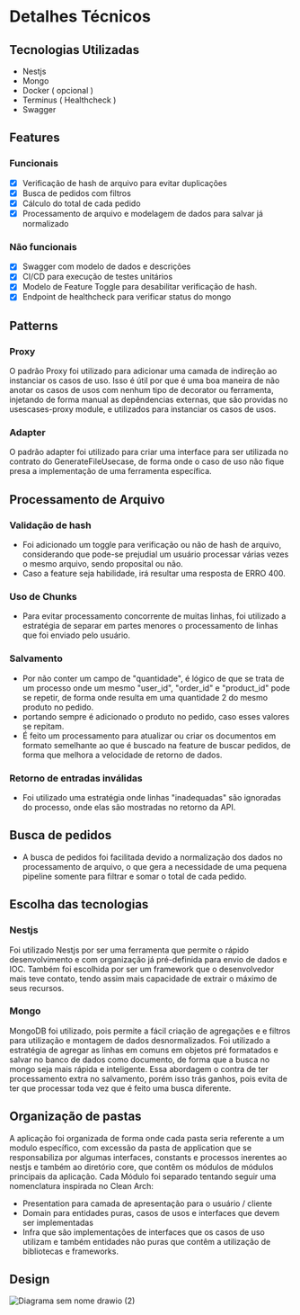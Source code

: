 # Detalhes Técnicos
## Tecnologias Utilizadas
- Nestjs
- Mongo
- Docker ( opcional )
- Terminus ( Healthcheck )
- Swagger
  
## Features
### Funcionais
- [x] Verificação de hash de arquivo para evitar duplicações
- [x] Busca de pedidos com filtros
- [x] Cálculo do total de cada pedido
- [x] Processamento de arquivo e modelagem de dados para salvar já normalizado
### Não funcionais
- [x] Swagger com modelo de dados e descrições
- [x] CI/CD para execução de testes unitários
- [x] Modelo de Feature Toggle para desabilitar verificação de hash.
- [x] Endpoint de healthcheck para verificar status do mongo

## Patterns
### Proxy
O padrão Proxy foi utilizado para adicionar uma camada de indireção ao instanciar os casos de uso. Isso é útil por que é uma boa maneira de não anotar os casos de usos com nenhum tipo de decorator ou ferramenta, injetando de forma manual as depêndencias externas, que são providas no usescases-proxy module, e utilizados para instanciar os casos de usos.

### Adapter
O padrão adapter foi utilizado para criar uma interface para ser utilizada no contrato do GenerateFileUsecase, de forma onde o caso de uso não fique presa a implementação de uma ferramenta específica.

## Processamento de Arquivo
### Validação de hash
- Foi adicionado um toggle para verificação ou não de hash de arquivo, considerando que pode-se prejudial um usuário processar várias vezes o mesmo arquivo, sendo proposital ou não.
- Caso a feature seja habilidade, irá resultar uma resposta de ERRO 400.
### Uso de Chunks
- Para evitar processamento concorrente de muitas linhas, foi utilizado a estratégia de separar em partes menores o processamento de linhas que foi enviado pelo usuário.
### Salvamento
- Por não conter um campo de "quantidade", é lógico de que se trata de um processo onde um mesmo "user_id", "order_id" e "product_id" pode se repetir, de forma onde resulta em uma quantidade 2 do mesmo produto no pedido.
- portando sempre é adicionado o produto no pedido, caso esses valores se repitam.
- É feito um processamento para atualizar ou criar os documentos em formato semelhante ao que é buscado na feature de buscar pedidos, de forma que melhora a velocidade de retorno de dados.
### Retorno de entradas inválidas
- Foi utilizado uma estratégia onde linhas "inadequadas" são ignoradas do processo, onde elas são mostradas no retorno da API.

## Busca de pedidos
- A busca de pedidos foi facilitada devido a normalização dos dados no processamento de arquivo, o que gera a necessidade de uma pequena pipeline somente para filtrar e somar o total de cada pedido.

## Escolha das tecnologias
### Nestjs
Foi utilizado Nestjs por ser uma ferramenta que permite o rápido desenvolvimento e com organização já pré-definida para envio de dados e IOC.
Também foi escolhida por ser um framework que o desenvolvedor mais teve contato, tendo assim mais capacidade de extrair o máximo de seus recursos.

### Mongo
MongoDB foi utilizado, pois permite a fácil criação de agregações e e filtros para utilização e montagem de dados desnormalizados.
Foi utilizado a estratégia de agregar as linhas em comuns em objetos pré formatados e salvar no banco de dados como documento, de forma que a busca no mongo seja mais rápida e inteligente.
Essa abordagem o contra de ter processamento extra no salvamento, porém isso trás ganhos, pois evita de ter que processar toda vez que é feito uma busca diferente.

## Organização de pastas
A aplicação foi organizada de forma onde cada pasta seria referente a um modulo específico, com excessão da pasta de application que se responsabiliza por algumas interfaces, constants e processos inerentes ao nestjs e também ao diretório core, que contêm os módulos de módulos principais da aplicação.
Cada Módulo foi separado tentando seguir uma nomenclatura inspirada no Clean Arch:
- Presentation para camada de apresentação para o usuário / cliente
- Domain para entidades puras, casos de usos e interfaces que devem ser implementadas
- Infra que são implementações de interfaces que os casos de uso utilizam e também entidades não puras que contêm a utilização de bibliotecas e frameworks.

## Design
![Diagrama sem nome drawio (2)](https://github.com/FelipeJhordan/desafio-magalu-backend/assets/44248690/213c5a5b-20b1-4666-969a-0121c918ca61)
